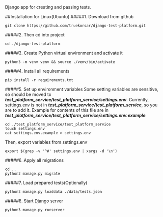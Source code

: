 Django app for creating and passing tests.

##Installation for Linux(Ubuntu)
#####1. Download from github
```
git clone https://github.com/truekorsar/django-test-platform.git
```
#####2. Then cd into project
```
cd ./django-test-platform
```
#####3. Create Python virtual environment and activate it
```
python3 -m venv venv && source ./venv/bin/activate
```
#####4. Install all requirements
```
pip install -r requirements.txt
```
#####5. Set up environment variables
Some setting variables are sensitive, so should be moved to ***test_platform_service/test_platform_service/settings.env***.
Currently, settings.env is not in ***test_platform_service/test_platform_service***, so you are to add it.
Example for contents of this file are in ***test_platform_service/test_platform_service/settings.env.example***

```
cd ./test_platform_service/test_platform_service
touch settings.env
cat settings.env.example > settings.env
```
Then, export variables from settings.env
```
export $(grep -v '^#' settings.env | xargs -d '\n')
```
#####6. Apply all migrations
```
cd .. 
python3 manage.py migrate
```
#####7. Load prepared tests(Optionally)
```
python3 manage.py loaddata ./data/tests.json
```
#####8. Start Django server
```
python3 manage.py runserver
```